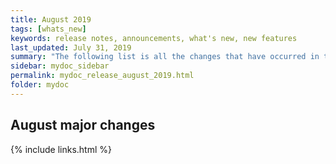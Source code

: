```yaml
---
title: August 2019
tags: [whats_new]
keywords: release notes, announcements, what's new, new features
last_updated: July 31, 2019
summary: "The following list is all the changes that have occurred in this site over the month."
sidebar: mydoc_sidebar
permalink: mydoc_release_august_2019.html
folder: mydoc
---
```


## August major changes


{% include links.html %}
